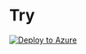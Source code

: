 # Try

[![Deploy to Azure](https://aka.ms/deploytoazurebutton)](https://portal.azure.com/#create/Microsoft.Template/uri/https%3A%2F%2Fraw.githubusercontent.com%2Fcherchyk%2Fkernel-memory%2Fdeploy2azure%2Finfra%2FAOAI-AISearch-Storage%2FmainRG.json)
